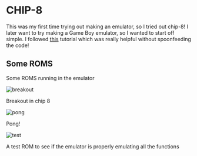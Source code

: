 # CHIP-8
This was my first time trying out making an emulator, so I tried out chip-8! I later want to try making a Game Boy emulator, so I wanted to start off simple. I followed [this](https://tobiasvl.github.io/blog/write-a-chip-8-emulator/) tutorial which was really helpful without spoonfeeding the code!
## Some ROMS 
Some ROMS running in the emulator 

![breakout](https://cloud-nbgnx3vrq-hack-club-bot.vercel.app/0breakout.png)

Breakout in chip 8

![pong](https://cloud-nbgnx3vrq-hack-club-bot.vercel.app/1pong8.png)

Pong!

![test](https://cloud-nbgnx3vrq-hack-club-bot.vercel.app/3tests.png)

A test ROM to see if the emulator is properly emulating all the functions
